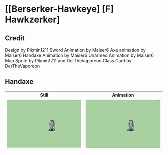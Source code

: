 # [\[Berserker-Hawkeye\] \[F\] Hawkzerker]

## Credit

Design by Pikmin1211
Sword Animation by Maiser6
Axe animation by Maiser6
Handaxe Animation by Maiser6
Unarmed Animation by Maiser6
Map Sprite by Pikmin1211 and DerTheVaporeon
Class Card by DerTheVaporeon
	
## Handaxe

| Still | Animation |
| :---: | :-------: |
| ![Handaxe still](./Handaxe_000.png) | ![Handaxe animation](./Handaxe.gif) |

